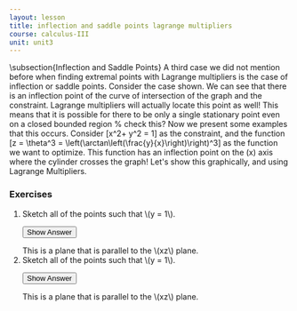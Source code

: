 ```yaml
---
layout: lesson
title: inflection and saddle points lagrange multipliers
course: calculus-III
unit: unit3
---
```


\subsection{Inflection and Saddle Points}
A third case we did not mention before when finding extremal points with Lagrange multipliers is the case of inflection or saddle points. Consider the case shown. We can see that there is an inflection point of the curve of intersection of the graph and the constraint. Lagrange multipliers will actually locate this point as well! This means that it is possible for there to be only a single stationary point even on a closed bounded region % check this?
Now we present some examples that this occurs. Consider 
\[x^2+ y^2 = 1\] as the constraint, and the function
\[z = \theta^3 = \left(\arctan\left(\frac{y}{x}\right)\right)^3\]
as the function we want to optimize. This function has an inflection point on the \(x\) axis where the cylinder crosses the graph! Let's show this graphically, and using Lagrange Multipliers.

### Exercises

<ol>
<li> <div> Sketch all of the points such that \(y = 1\). </div>

<button onclick="myFunction('answer2')" class="answerButton">Show Answer</button>
<div  id="answer2" class="answer">
This is a plane that is parallel to the \(xz\) plane. 
</div> </li>
<li> <div> Sketch all of the points such that \(y = 1\). </div>

<button onclick="myFunction('answer2')" class="answerButton">Show Answer</button>
<div  id="answer2" class="answer">
This is a plane that is parallel to the \(xz\) plane. 
</div> </li>
</ol>